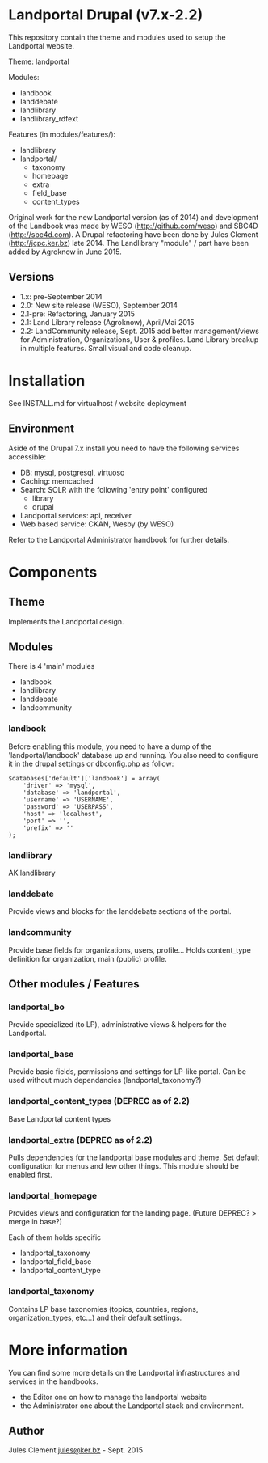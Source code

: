 # Landportal Drupal (v7.x-2.2)

This repository contain the theme and modules used to setup the Landportal website.

Theme: landportal

Modules:
 - landbook
 - landdebate
 - landlibrary
 - landlibrary_rdfext

Features (in modules/features/):
 - landlibrary
 - landportal/
   - taxonomy
   - homepage
   - extra
   - field_base
   - content_types

Original work for the new Landportal version (as of 2014) and development of the Landbook was made by WESO (http://github.com/weso) and SBC4D (http://sbc4d.com).
A Drupal refactoring have been done by Jules Clement (http://jcpc.ker.bz) late 2014.
The Landlibrary "module" / part have been added by Agroknow in June 2015.

## Versions

- 1.x: pre-September 2014
- 2.0: New site release (WESO), September 2014
- 2.1-pre: Refactoring, January 2015
- 2.1: Land Library release (Agroknow), April/Mai 2015
- 2.2: LandCommunity release, Sept. 2015
    add better management/views for Administration, Organizations,
    User & profiles. Land Library breakup in multiple features.
    Small visual and code cleanup.

# Installation

See INSTALL.md for virtualhost / website deployment

## Environment

Aside of the Drupal 7.x install you need to have the following services accessible:
 - DB: mysql, postgresql, virtuoso
 - Caching: memcached
 - Search: SOLR
   with the following 'entry point' configured
   - library
   - drupal
 - Landportal services: api, receiver
 - Web based service: CKAN, Wesby (by WESO)

Refer to the Landportal Administrator handbook for further details.

# Components

## Theme

Implements the Landportal design.

## Modules

There is 4 'main' modules
- landbook
- landlibrary
- landdebate
- landcommunity

### landbook

Before enabling this module, you need to have a dump of the 'landportal/landbook'
database up and running.
You also need to configure it in the drupal settings or dbconfig.php as follow:
```
$databases['default']['landbook'] = array(
	'driver' => 'mysql',
	'database' => 'landportal',
	'username' => 'USERNAME',
	'password' => 'USERPASS',
	'host' => 'localhost',
	'port' => '',
	'prefix' => ''
);
```
### landlibrary

AK landlibrary

### landdebate

Provide views and blocks for the landdebate sections of the portal.

### landcommunity

Provide base fields for organizations, users, profile...
Holds content_type definition for organization, main (public) profile.

## Other modules / Features

### landportal_bo

Provide specialized (to LP), administrative views & helpers for the Landportal.

### landportal_base

Provide basic fields, permissions and settings for LP-like portal.
Can be used without much dependancies (landportal_taxonomy?)

### landportal_content_types (DEPREC as of 2.2)

Base Landportal content types

### landportal_extra (DEPREC as of 2.2)

Pulls dependencies for the landportal base modules and theme.
Set default configuration for menus and few other things.
This module should be enabled first.

### landportal_homepage

Provides views and configuration for the landing page.
(Future DEPREC? > merge in base?)

Each of them holds specific
 - landportal_taxonomy
 - landportal_field_base
 - landportal_content_type

### landportal_taxonomy

Contains LP base taxonomies (topics, countries, regions,
organization_types, etc...) and their default settings.

# More information

You can find some more details on the Landportal infrastructures and services in the handbooks.
 - the Editor one on how to manage the landportal website
 - the Administrator one about the Landportal stack and environment.

## Author

Jules Clement <jules@ker.bz> - Sept. 2015
